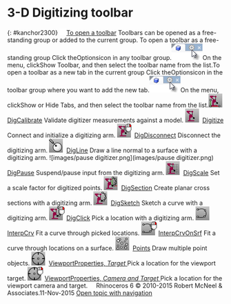 ---
---


# 3-D Digitizing toolbar
{: #kanchor2300}
 [![images/transparent.gif](images/transparent.gif)To open a toolbar](javascript:void(0);) Toolbars can be opened as a free-standing group or added to the current group.
To open a toolbar as a free-standing group
Click theOptionsicon in any toolbar group.![images/toolbar-howtoopen.png](images/toolbar-howtoopen.png)On the menu, clickShow Toolbar, and then select the toolbar name from the list.To open a toolbar as a new tab in the current group
Click theOptionsicon in the toolbar group where you want to add the new tab.![images/toolbar-howtoopen.png](images/toolbar-howtoopen.png)On the menu, clickShow or Hide Tabs, and then select the toolbar name from the list.![images/digcalibrate.png](images/digcalibrate.png) [DigCalibrate](digitize.html#digcalibrate) 
Validate digitizer measurements against a model.
![images/digitize.png](images/digitize.png) [Digitize](digitize.html) 
Connect and initialize a digitizing arm.
![images/digdisconnect-rt.png](images/digdisconnect-rt.png) [DigDisconnect](digitize.html#digdisconnect) 
Disconnect the digitizing arm.
![images/digline.png](images/digline.png) [DigLine](digitize.html#digline) 
Draw a line normal to a surface with a digitizing arm.
![images/pause digitizer.png](images/pause digitizer.png) [DigPause](digitize.html#digpause) 
Suspend/pause input from the digitizing arm.
![images/digscale.png](images/digscale.png) [DigScale](digitize.html#digscale) 
Set a scale factor for digitized points.
![images/digsection.png](images/digsection.png) [DigSection](digitize.html#digsection) 
Create planar cross sections with a digitizing arm.
![images/digsketch.png](images/digsketch.png) [DigSketch](digitize.html#digsketch) 
Sketch a curve with a digitizing arm.
![images/digclick-rt.png](images/digclick-rt.png) [DigClick](digitize.html#digclick) 
Pick a location with a digitizing arm.
![images/interpcrv.png](images/interpcrv.png) [InterpCrv](interpcrv.html) 
Fit a curve through picked locations.
![images/interpcrvonsrf-rt.png](images/interpcrvonsrf-rt.png) [InterpCrvOnSrf](interpcrvonsrf.html) 
Fit a curve through locations on a surface.
![images/points.png](images/points.png) [Points](points.html) 
Draw multiple point objects.
![images/viewport-placetarget.png](images/viewport-placetarget.png) [ViewportProperties, *Target* ](viewport.html#target-location) 
Pick a location for the viewport target.
![images/viewport-placecameratarget-rt.png](images/viewport-placecameratarget-rt.png) [ViewportProperties, *Camera and Target* ](viewport.html#cameraandtarget) 
Pick a location for the viewport camera and target.
&#160;
&#160;
Rhinoceros 6 © 2010-2015 Robert McNeel &amp; Associates.11-Nov-2015
 [Open topic with navigation](3-d-digitizing-toolbar.html) 


